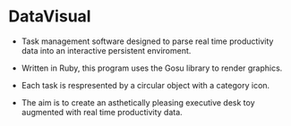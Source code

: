 DataVisual
==========

- Task management software designed to parse real time productivity data into an interactive persistent enviroment.

- Written in Ruby, this program uses the Gosu library to render graphics. 

- Each task is respresented by a circular object with a category icon.

- The aim is to create an asthetically pleasing executive desk toy augmented with real time productivity data.


